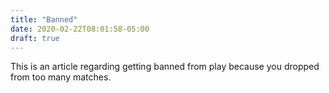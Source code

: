 ```yaml
---
title: "Banned"
date: 2020-02-22T08:01:58-05:00
draft: true
---
```


This is an article regarding getting banned from play because you dropped from too many matches.